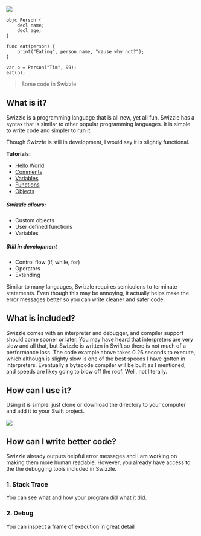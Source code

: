 ![](https://github.com/SafelySwift/Swizzle/blob/master/Images/Swizzle%20Logo%20Wide.png)

```
objc Person {
    decl name;
    decl age;
}

func eat(person) {
    print("Eating", person.name, "cause why not?");
}

var p = Person("Tim", 99);
eat(p);
```
> Some code in Swizzle

## What is it?

Swizzle is a programming language that is all new, yet all fun. Swizzle has a syntax that is similar to other popular programming languages. It is simple to write code and simpler to run it.

Though Swizzle is still in development, I would say it is slightly functional.

**Tutorials:**
- [Hello World](https://github.com/SafelySwift/Swizzle/blob/gh-pages/Tutorials/Hello%20World%20(%231).md)
- [Comments](https://github.com/SafelySwift/Swizzle/blob/gh-pages/Tutorials/Comments%20(%232).md)
- [Variables](https://github.com/SafelySwift/Swizzle/blob/gh-pages/Tutorials/Variables%20(%233).md)
- [Functions](https://github.com/SafelySwift/Swizzle/blob/gh-pages/Tutorials/Functions%20(%234).md)
- [Objects](https://github.com/SafelySwift/Swizzle/blob/gh-pages/Tutorials/Objects%20(%235).md)


##### Swizzle allows:

- Custom objects
- User defined functions
- Variables

##### Still in development

- Control flow (if, while, for)
- Operators
- Extending

Similar to many langauges, Swizzle requires semicolons to terminate statements. Even though this may be annoying, it actually helps make the error messages better so you can write cleaner and safer code.

## What is included?

Swizzle comes with an interpreter and debugger, and compiler support should come sooner or later. You may have heard that interpreters are very slow and all that, but Swizzle is written in Swift so there is not much of a performance loss. The code example above takes 0.26 seconds to execute, which although is slighty slow is one of the best speeds I have gotton in interpreters. Eventually a bytecode compiler will be built as I mentioned, and speeds are likey going to blow off the roof. Well, not literally.

## How can I use it?

Using it is simple: just clone or download the directory to your computer and add it to your Swift project.

![](https://github.com/SafelySwift/Swizzle/blob/master/Images/Screen%20Shot%202018-12-17%20at%209.20.42%20PM.png)

## How can I write better code?

Swizzle already outputs helpful error messages and I am working on making them more human readable. However, you already have access to the the debugging tools included in Swizzle.

### 1. Stack Trace

You can see what and how your program did what it did.

### 2. Debug

You can inspect a frame of execution in great detail
